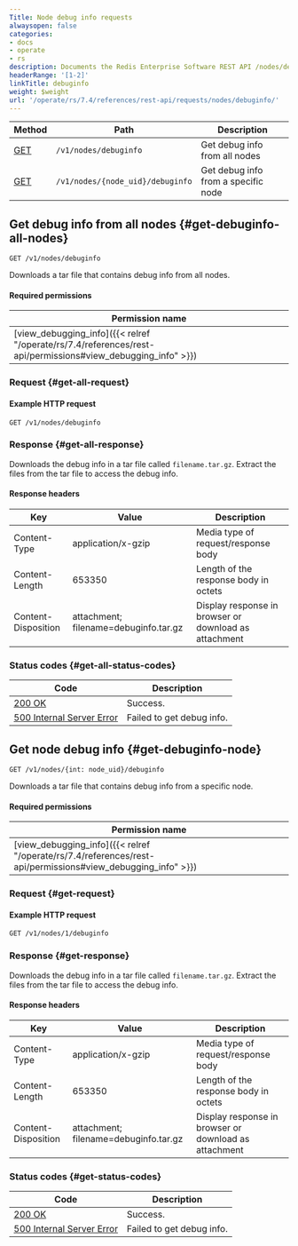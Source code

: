```yaml
---
Title: Node debug info requests
alwaysopen: false
categories:
- docs
- operate
- rs
description: Documents the Redis Enterprise Software REST API /nodes/debuginfo requests.
headerRange: '[1-2]'
linkTitle: debuginfo
weight: $weight
url: '/operate/rs/7.4/references/rest-api/requests/nodes/debuginfo/'
---
```


| Method | Path | Description |
|--------|------|-------------|
| [GET](#get-debuginfo-all-nodes) | `/v1/nodes/debuginfo` | Get debug info from all nodes |
| [GET](#get-debuginfo-node) | `/v1/nodes/{node_uid}/debuginfo` | Get debug info from a specific node |

## Get debug info from all nodes {#get-debuginfo-all-nodes}

	GET /v1/nodes/debuginfo

Downloads a tar file that contains debug info from all nodes.

#### Required permissions

| Permission name |
|-----------------|
| [view_debugging_info]({{< relref "/operate/rs/7.4/references/rest-api/permissions#view_debugging_info" >}}) |

### Request {#get-all-request} 

#### Example HTTP request

	GET /v1/nodes/debuginfo

### Response {#get-all-response} 

Downloads the debug info in a tar file called `filename.tar.gz`. Extract the files from the tar file to access the debug info.

#### Response headers

| Key | Value | Description |
|-----|-------|-------------|
| Content-Type | application/x-gzip | Media type of request/response body |
| Content-Length | 653350 | Length of the response body in octets |
| Content-Disposition | attachment; filename=debuginfo.tar.gz | Display response in browser or download as attachment |

### Status codes {#get-all-status-codes} 

| Code | Description |
|------|-------------|
| [200 OK](http://www.w3.org/Protocols/rfc2616/rfc2616-sec10.html#sec10.2.1) | Success. |
| [500 Internal Server Error](http://www.w3.org/Protocols/rfc2616/rfc2616-sec10.html#sec10.5.1) | Failed to get debug info. |

## Get node debug info {#get-debuginfo-node}

	GET /v1/nodes/{int: node_uid}/debuginfo

Downloads a tar file that contains debug info from a specific node.

#### Required permissions

| Permission name |
|-----------------|
| [view_debugging_info]({{< relref "/operate/rs/7.4/references/rest-api/permissions#view_debugging_info" >}}) |

### Request {#get-request} 

#### Example HTTP request

	GET /v1/nodes/1/debuginfo

### Response {#get-response} 

Downloads the debug info in a tar file called `filename.tar.gz`. Extract the files from the tar file to access the debug info.

#### Response headers

| Key | Value | Description |
|-----|-------|-------------|
| Content-Type | application/x-gzip | Media type of request/response body |
| Content-Length | 653350 | Length of the response body in octets |
| Content-Disposition | attachment; filename=debuginfo.tar.gz | Display response in browser or download as attachment |

### Status codes {#get-status-codes} 

| Code | Description |
|------|-------------|
| [200 OK](http://www.w3.org/Protocols/rfc2616/rfc2616-sec10.html#sec10.2.1) | Success. |
| [500 Internal Server Error](http://www.w3.org/Protocols/rfc2616/rfc2616-sec10.html#sec10.5.1) | Failed to get debug info. |
